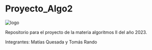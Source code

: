 # Proyecto_Algo2
![logo](https://user-images.githubusercontent.com/103163699/232919513-654916bf-c72e-41f2-b6e6-bfc9bd1cc14e.png)


Repositorio para el proyecto de la materia algoritmos II del año 2023.

Integrantes: Matías Quesada y Tomás Rando

